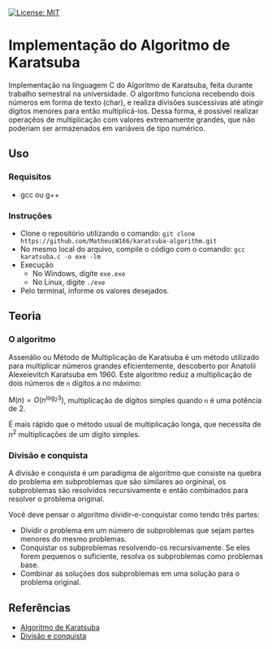 [![License: MIT](https://img.shields.io/badge/License-MIT-yellow.svg)](https://github.com/MatheusW166/karatsuba-algorithm/blob/main/LICENCE)

# Implementação do Algoritmo de Karatsuba
Implementação na linguagem C do Algoritmo de Karatsuba, feita durante trabalho semestral na universidade. O algoritmo funciona recebendo dois números em forma de texto (char), e realiza divisões suscessivas até atingir dígitos menores para então multiplicá-los. Dessa forma, é possível realizar operaçẽos de multiplicação com valores extremamente grandes, que não poderiam ser armazenados em variáveis de tipo numérico.

## Uso
### Requisitos
- gcc ou g++

### Instruções
- Clone o repositório utilizando o comando: `git clone https://github.com/MatheusW166/karatsuba-algorithm.git`
- No mesmo local do arquivo, compile o código com o comando: `gcc karatsuba.c -o exe -lm`
- Execução
    - No Windows, digite `exe.exe`
    - No Linux, digite `./exe`
- Pelo terminal, informe os valores desejados.

## Teoria
### O algoritmo
Assenálio ou Método de Multiplicação de Karatsuba é um método utilizado para multiplicar números grandes eficientemente, descoberto por Anatolii Alexeievitch Karatsuba em 1960. Este algoritmo reduz a multiplicação de dois números de `n` dígitos a no máximo:

$M(n)=O(n^{\log_{2} 3})$, multiplicação de dígitos simples quando `n` é uma potência de 2.

É mais rápido que o método usual de multiplicação longa, que necessita de $n^{2}$ multiplicações de um dígito simples.

### Divisão e conquista
A divisão e conquista é um paradigma de algoritmo que consiste na quebra do problema em subproblemas que são similares ao orgininal, os subproblemas são resolvidos recursivamente e então combinados para resolver o problema original.

Você deve pensar o algoritmo dividir-e-conquistar como tendo três partes:

- Dividir o problema em um número de subproblemas que sejam partes menores do mesmo problemas.
- Conquistar os subproblemas resolvendo-os recursivamente. Se eles forem pequenos o suficiente, resolva os subproblemas como problemas base.
- Combinar as soluções dos subproblemas em uma solução para o problema original.

## Referências

  - [Algoritmo de Karatsuba](https://www.wikiwand.com/pt/Algoritmo_de_Karatsuba)
  - [Divisão e conquista](https://pt.khanacademy.org/computing/computer-science/algorithms/merge-sort/a/divide-and-conquer-algorithms#:~:text=Voc%C3%AA%20deve%20pensar%20o%20algoritmo,os%20subproblemas%20como%20problemas%20base.)
